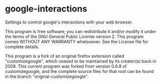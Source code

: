 # google-interactions
Settings to control google's interactions with your web browser.

This program is free software; you can redistribute it and/or modify it
under the terms of the GNU General Public License version 2.
This program comes WITHOUT ANY WARRANTY whatsoever.
See the License file for complete details.

This program is a fork of an original firefox extension called "customizegoogle",
which ceased to be maintained by its creator(s) back in 2008.
This current program was forked from version 0.6.9 of customizegoogle, and the
complete source files for that root can be found in the branch "original-customizegoogle".

